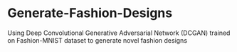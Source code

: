 # Generate-Fashion-Designs
Using Deep Convolutional Generative Adversarial Network (DCGAN) trained on Fashion-MNIST dataset to generate novel fashion designs
